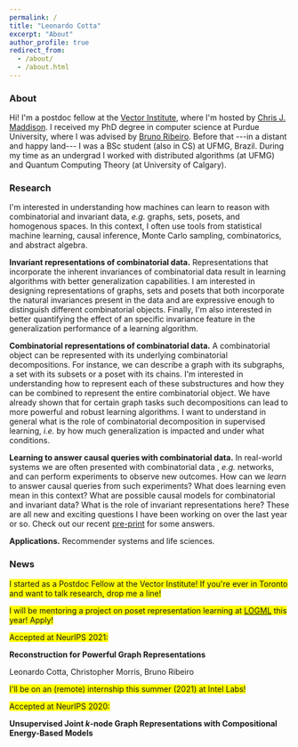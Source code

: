 ```yaml
---
permalink: /
title: "Leonardo Cotta"
excerpt: "About"
author_profile: true
redirect_from:
  - /about/
  - /about.html
---
```


### About

Hi! I'm a postdoc fellow at the [Vector Institute](https://vectorinstitute.ai/), where I'm hosted by [Chris J. Maddison](https://www.cs.toronto.edu/~cmaddis/). I received my PhD degree in computer science at Purdue University, where I was advised by [Bruno Ribeiro](https://www.cs.purdue.edu/homes/ribeirob/). Before that ---in a distant and happy land--- I was a BSc student (also in CS) at UFMG, Brazil. During my time as an undergrad I worked with distributed algorithms (at UFMG) and Quantum Computing Theory (at University of Calgary).

### Research

I'm interested in understanding how machines can learn to reason with combinatorial and invariant data, *e.g.* graphs, sets,  posets, and homogenous spaces. In this context, I often use tools from statistical machine learning, causal inference, Monte Carlo sampling, combinatorics, and abstract algebra.

**Invariant representations of combinatorial data.** Representations that incorporate the inherent invariances of combinatorial data result in learning algorithms with better generalization capabilities. I am interested in designing representations of graphs, sets and posets that both incorporate the natural invariances present in the data and are expressive enough to distinguish different combinatorial objects. Finally, I'm also interested in better quantifying the effect of an specific invariance feature in the generalization performance of a learning algorithm.

**Combinatorial representations of combinatorial data.** A combinatorial object can be represented with its underlying combinatorial decompositions. For instance, we can describe a graph with its subgraphs, a set with its subsets or a poset with its chains. I'm interested in understanding how to represent each of these substructures and how they can be combined to represent the entire combinatorial object. We have already shown that for certain graph tasks such decompositions can lead to more powerful and robust learning algorithms. I want to understand in general what is the role of combinatorial decomposition in supervised learning, *i.e.* by how much generalization is impacted and under what conditions.

**Learning to answer causal queries with combinatorial data.** In real-world systems we are often presented with combinatorial data , *e.g.* networks, and can perform experiments to observe new outcomes. How can we *learn* to answer causal queries from such experiments? What does learning even mean in this context? What are possible causal models for combinatorial and invariant data? What is the role of invariant representations here? These are all new and exciting questions I have been working on over the last year or so. Check out our recent [pre-print](https://arxiv.org/abs/2302.01198) for some answers.

**Applications.** Recommender systems and life sciences.

### News

<span style="background-color: #FFFF00">I started as a Postdoc Fellow at the Vector Institute! If you're ever in Toronto and want to talk research, drop me a line! </span>

<span style="background-color: #FFFF00">I will be mentoring a project on poset representation learning at [LOGML](https://www.logml.ai/) this year! Apply! </span>

<span style="background-color: #FFFF00">Accepted at NeurIPS 2021:</span>

**Reconstruction for Powerful Graph Representations**

Leonardo Cotta, Christopher Morris, Bruno Ribeiro

<span style="background-color: #FFFF00">I'll be on an (remote) internship this summer (2021) at Intel Labs!</span>

<span style="background-color: #FFFF00">Accepted at NeurIPS 2020:</span>

**Unsupervised Joint $k$-node Graph Representations with Compositional Energy-Based Models**
